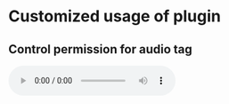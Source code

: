 # Customized usage of plugin

## Control permission for audio tag

<audio src="http://open.live.bbc.co.uk/mediaselector/5/redir/version/2.0/mediaset/audio-nondrm-download/proto/http/vpid/p05v0st6.mp3" controls></audio>
